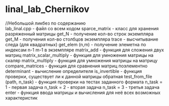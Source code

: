 # linal_lab_Chernikov
//Небольшой ликбез по содержанию \
lab_linal.cpp - файл со всем кодом
  sparce_matrix - класс для хранения разряженный матрицы
    get_N - получение кол-во строк экземпляра
    get_M - получения кол-во столбцов экземпляра
    trace - высчитывание следа (для квадратных)
    get_elem (n,m) - получение элеметна по индексам n-1 m-1 в экземпляре 
  matrix_add - функция для сложения двух матриц
  matrix_scalar_multiply - функция для умножения матрицы на скаляр
  matrix_multiply - функция для умножения матрицы на матрицу
  compare_matrices - функция для сравнения матриц поэлементно
  determinant - вычисление определителя
  is_invertible - функция проверки, существует ли к данной матрицы обратная
  test_from_file (path, n_task) - функция проверки на тестах заданного формата
    n_task = 1 - первая задача
    n_task = 2 - вторая задача
    n_task = 3 - третья задача
  enter - функция ввода матрицы и вычисления для неё всех возможных характеристик 
  
